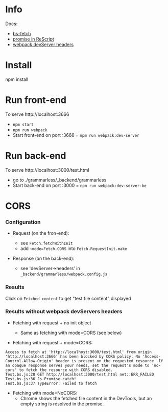 # Info

Docs:
- [bs-fetch](https://github.com/reasonml-community/bs-fetch)
- [promise in ReScript](https://rescript-lang.org/docs/manual/latest/promise)
- [webpack devServer headers](https://webpack.js.org/configuration/dev-server/#devserverheaders-)


# Install 

npm install 

# Run front-end

To serve http://localhost:3666

- `npm start`
- `npm run webpack`
- Start front-end on port :3666 = `npm run webpack:dev-server`

# Run back-end 

To serve http://localhost:3000/test.html 

- go to ./grammarless/_backend/grammarless
- Start back-end on port :3000 = `npm run webpack:dev-server-be`



# CORS

### Configuration

- Request (on the fron-end): 
  - see `Fetch.fetchWithInit`
  - add `~mode=Fetch.CORS` into `Fetch.RequestInit.make`

- Response (on the back-end):
  - see 'devServer->headers' in `_backend/grammarless/webpack.config.js`

### Results

Click on `Fetched content` to get "test file content" displayed 

### Results without webpack devServers headers

- Fetching with request + no init object 
  - Same as fetching with mode=CORS (see below)

- Fetching with request + mode=CORS: 
``` 
Access to fetch at 'http://localhost:3000/test.html' from origin 'http://localhost:3666' has been blocked by CORS policy: No 'Access-Control-Allow-Origin' header is present on the requested resource. If an opaque response serves your needs, set the request's mode to 'no-cors' to fetch the resource with CORS disabled.
Test.bs.js:28 GET http://localhost:3000/test.html net::ERR_FAILED
Test.bs.js:36 Js.Promise.catch!
Test.bs.js:37 TypeError: Failed to fetch
```

- Fetching with mode=NoCORS:
  - Chrome shows the fetched file content in the DevTools, but an empty string is resolved in the promise.
